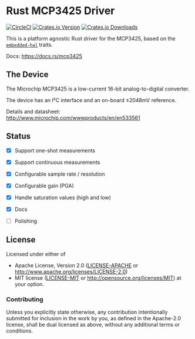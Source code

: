 # Rust MCP3425 Driver

[![CircleCI][circle-ci-badge]][circle-ci]
[![Crates.io Version][crates-io-badge]][crates-io]
[![Crates.io Downloads][crates-io-download-badge]][crates-io-download]

This is a platform agnostic Rust driver for the MCP3425, based on the
[`embedded-hal`](https://github.com/japaric/embedded-hal) traits.

Docs: https://docs.rs/mcp3425


## The Device

The Microchip MCP3425 is a low-current 16-bit analog-to-digital converter.

The device has an I²C interface and an on-board ±2048mV reference.

Details and datasheet: http://www.microchip.com/wwwproducts/en/en533561


## Status

- [x] Support one-shot measurements
- [x] Support continuous measurements
- [x] Configurable sample rate / resolution
- [x] Configurable gain (PGA)
- [x] Handle saturation values (high and low)
- [x] Docs
- [ ] Polishing


## License

Licensed under either of

 * Apache License, Version 2.0 ([LICENSE-APACHE](LICENSE-APACHE) or
   http://www.apache.org/licenses/LICENSE-2.0)
 * MIT license ([LICENSE-MIT](LICENSE-MIT) or
   http://opensource.org/licenses/MIT) at your option.


### Contributing

Unless you explicitly state otherwise, any contribution intentionally submitted
for inclusion in the work by you, as defined in the Apache-2.0 license, shall
be dual licensed as above, without any additional terms or conditions.


<!-- Badges -->
[circle-ci]: https://circleci.com/gh/dbrgn/mcp3425-rs/tree/master
[circle-ci-badge]: https://circleci.com/gh/dbrgn/mcp3425-rs/tree/master.svg?style=shield
[crates-io]: https://crates.io/crates/mcp3425
[crates-io-badge]: https://img.shields.io/crates/v/mcp3425.svg?maxAge=3600
[crates-io-download]: https://crates.io/crates/mcp3425
[crates-io-download-badge]: https://img.shields.io/crates/d/mcp3425.svg?maxAge=3600
